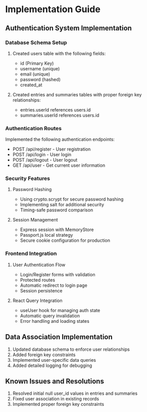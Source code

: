 # Implementation Guide

## Authentication System Implementation

### Database Schema Setup
1. Created users table with the following fields:
   - id (Primary Key)
   - username (unique)
   - email (unique)
   - password (hashed)
   - created_at

2. Created entries and summaries tables with proper foreign key relationships:
   - entries.userId references users.id
   - summaries.userId references users.id

### Authentication Routes
Implemented the following authentication endpoints:
- POST /api/register - User registration
- POST /api/login - User login
- POST /api/logout - User logout
- GET /api/user - Get current user information

### Security Features
1. Password Hashing
   - Using crypto.scrypt for secure password hashing
   - Implementing salt for additional security
   - Timing-safe password comparison

2. Session Management
   - Express session with MemoryStore
   - Passport.js local strategy
   - Secure cookie configuration for production

### Frontend Integration
1. User Authentication Flow
   - Login/Register forms with validation
   - Protected routes
   - Automatic redirect to login page
   - Session persistence

2. React Query Integration
   - useUser hook for managing auth state
   - Automatic query invalidation
   - Error handling and loading states

## Data Association Implementation
1. Updated database schema to enforce user relationships
2. Added foreign key constraints
3. Implemented user-specific data queries
4. Added detailed logging for debugging

## Known Issues and Resolutions
1. Resolved initial null user_id values in entries and summaries
2. Fixed user association in existing records
3. Implemented proper foreign key constraints
